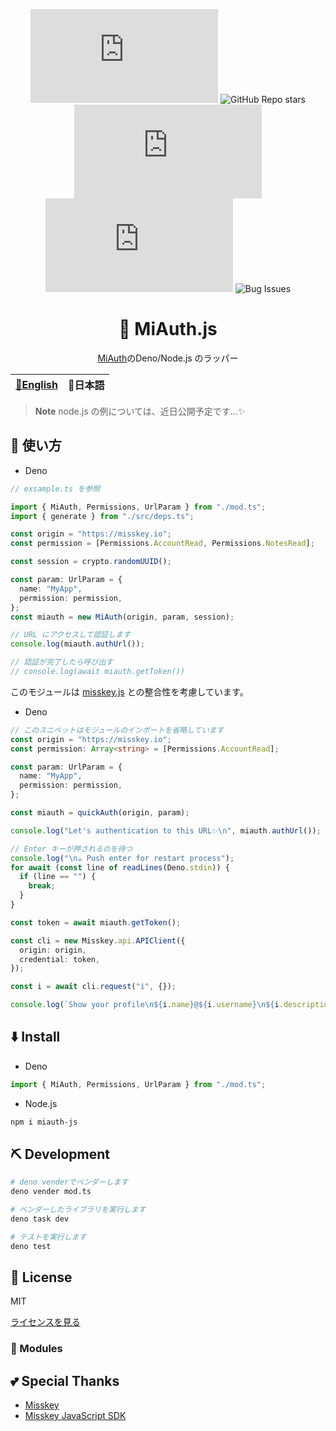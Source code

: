 <div align="center">
  
![Last commit](https://img.shields.io/github/last-commit/Comamoca/miauth.js?color=green&style=flat-square)
<img alt="GitHub Repo stars" src="https://img.shields.io/github/stars/Comamoca/miauth.js?color=green&style=flat-square">
![Issues](https://img.shields.io/github/issues/Comamoca/miauth.js?color=green&style=flat-square)
![Open Issues](https://img.shields.io/github/issues-raw/Comamoca/miauth.js?color=green&style=flat-square)
![Bug Issues](https://img.shields.io/github/issues/Comamoca/miauth.js/bug?color=green&style=flat-square)

# 🦊 MiAuth.js

[MiAuth](https://misskey-hub.net/docs/api/)のDeno/Node.js のラッパー

</div>

<table>
  <thead>
    <tr>
      <th style="text-align:center"><a href="README.md">🍔English</a></th>
      <th style="text-align:center">🍡日本語</th>
    </tr>
  </thead>
</table>

<div align="center">

</div>

> **Note** node.js の例については、近日公開予定です...:sparkles:

## 🚀 使い方

- Deno

```ts
// exsample.ts を参照

import { MiAuth, Permissions, UrlParam } from "./mod.ts";
import { generate } from "./src/deps.ts";

const origin = "https://misskey.io";
const permission = [Permissions.AccountRead, Permissions.NotesRead];

const session = crypto.randomUUID();

const param: UrlParam = {
  name: "MyApp",
  permission: permission,
};
const miauth = new MiAuth(origin, param, session);

// URL にアクセスして認証します
console.log(miauth.authUrl());

// 認証が完了したら呼び出す
// console.log(await miauth.getToken())
```

このモジュールは [misskey.js](https://github.com/misskey-dev/misskey.js) との整合性を考慮しています。

- Deno

```ts
// このスニペットはモジュールのインポートを省略しています
const origin = "https://misskey.io";
const permission: Array<string> = [Permissions.AccountRead];

const param: UrlParam = {
  name: "MyApp",
  permission: permission,
};

const miauth = quickAuth(origin, param);

console.log("Let's authentication to this URL✨\n", miauth.authUrl());

// Enter キーが押されるのを待つ
console.log("\n☕ Push enter for restart process");
for await (const line of readLines(Deno.stdin)) {
  if (line == "") {
    break;
  }
}

const token = await miauth.getToken();

const cli = new Misskey.api.APIClient({
  origin: origin,
  credential: token,
});

const i = await cli.request("i", {});

console.log(`Show your profile\n${i.name}@${i.username}\n${i.description}`);
```

## ⬇️ Install

- Deno

```ts
import { MiAuth, Permissions, UrlParam } from "./mod.ts";
```

- Node.js

```sh
npm i miauth-js
```

## ⛏️ Development

```sh
# deno venderでベンダーします
deno vender mod.ts

# ベンダーしたライブラリを実行します
deno task dev

# テストを実行します
deno test
```

## 📜 License

MIT

[ライセンスを見る](./LICENSE)

### 🧩 Modules

## 💕 Special Thanks

- [Misskey](https://github.com/misskey-dev/misskey)
- [Misskey JavaScript SDK](https://github.com/misskey-dev/misskey.js)
